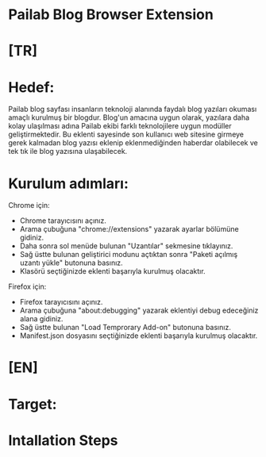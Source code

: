 # Pailab Blog Browser Extension

# [TR] 

# Hedef:

Pailab blog sayfası insanların teknoloji alanında faydalı blog yazıları okuması amaçlı kurulmuş bir blogdur. Blog'un amacına uygun olarak, yazılara daha kolay ulaşılması adına Pailab ekibi farklı teknolojilere uygun modüller geliştirmektedir. Bu eklenti sayesinde son kullanıcı web sitesine girmeye gerek kalmadan blog yazısı eklenip eklenmediğinden haberdar olabilecek ve tek tık ile blog yazısına ulaşabilecek. 


# Kurulum adımları:

Chrome için: 
- Chrome tarayıcısını açınız.
- Arama çubuğuna "chrome://extensions" yazarak ayarlar bölümüne gidiniz.
- Daha sonra sol menüde bulunan "Uzantılar" sekmesine tıklayınız.
- Sağ üstte bulunan geliştirici modunu açtıktan sonra "Paketi açılmış uzantı yükle" butonuna basınız. 
- Klasörü seçtiğinizde eklenti başarıyla kurulmuş olacaktır.

Firefox için:
- Firefox tarayıcısını açınız.
- Arama çubuğuna "about:debugging" yazarak eklentiyi debug edeceğiniz alana gidiniz.
- Sağ üstte bulunan "Load Temprorary Add-on" butonuna basınız.
- Manifest.json dosyasını seçtiğinizde eklenti başarıyla kurulmuş olacaktır.

# [EN] 

# Target:

# Intallation Steps
